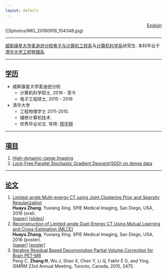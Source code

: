 ```yaml
---
layout: default
---
```


<div style="text-align: right"> <a href="index.html">English</a></div>
![](photos/IMG_20160918_104348.jpg)

---
[威斯康星大学麦迪逊分校](http://www.wisc.edu/)[电子与计算机工程系](http://www.engr.wisc.edu/ece.html)与[计算机科学系](https://www.cs.wisc.edu/)研究生. 本科毕业于[清华大学](http://www.tsinghua.edu.cn/publish/newthu/index.html)[工程物理系](http://www.tsinghua.edu.cn/publish/ep/index.html). 

- - -
## [学历](#edu)
- 威斯康星大学麦迪逊分校
    - 计算机科学硕士, 2016 - 至今
    - 电子工程硕士, 2015 - 2016
- 清华大学
    - 工程物理学士 2011-2015.
    - 辅修计算机技术.
    - 优秀毕业论文. 导师: [邢宇翔](http://www.tsinghua.edu.cn/publish/epen/1733/2010/20101211172428918347272/20101211172428918347272_.html)

---
## [項目](#prj)
1. [High-dynamic-range Imaging](https://gug11.github.io/HDR/) <!-- ![](photos/Hall.jpg) -->
1. [Lock-Free Parallel Stochastic Gradient Descent(SGD) on dense data](https://gug11.github.io/parallel_sgd/)

---
## [论文](#pub)
1. [Limited-angle Multi-energy CT using Joint Clustering Prior and Sparsity Regularization](http://dx.doi.org/10.1117/12.2214312) <br />  __Huayu Zhang__, Yuxiang Xing. SPIE Medical Imaging, San Diego, USA, 2016 (oral). <br />\[[paper](papers/CPSR.pdf)\] \[[slides](papers/CPSR_slides.pdf)\]
1. [Reconstruction of Limited-angle Duel-Energy CT Using Mutual Learning and Cross-Estimation (MLCE)](http://dx.doi.org/10.1117/12.2211224) <br /> __Huayu Zhang__, Yuxiang Xing. SPIE Medical Imaging, San Diego, USA, 2016 (poster). <br /> \[[paper](papers/MLCE.pdf)\] \[[poster](papers/MLCE_poster.pdf)\]
1. [Iterative Residual Based Deconvolution Partial Volume Correction for Brain PET-MR](papers/IRD.pdf) <br /> Peng C, __Zhang H__, Wu J, Shao X, Chen Y, Li Q, Fakhr E G, and Ying. ISMRM 23rd Annual Meeting, Toronto, Canada, 2015, 2475.

